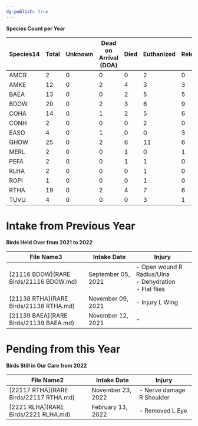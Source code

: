 ```yaml
---
dg-publish: true
---
```


**Species Count per Year**

|Species14|Total|Unknown|Dead on Arrival (DOA)|Died|Euthanized|Released|
|---|---|---|---|---|---|---|
|AMCR|2|0|0|0|2|0|
|AMKE|12|0|2|4|3|3|
|BAEA|13|0|0|2|5|5|
|BDOW|20|0|2|3|6|9|
|COHA|14|0|1|2|5|6|
|CONH|2|0|0|0|2|0|
|EASO|4|0|1|0|0|3|
|GHOW|25|0|2|6|11|6|
|MERL|2|0|0|1|0|1|
|PEFA|2|0|0|1|1|0|
|RLHA|2|0|0|0|1|0|
|ROPI|1|0|0|0|1|0|
|RTHA|19|0|2|4|7|6|
|TUVU|4|0|0|0|3|1|

# Intake from Previous Year

**Birds Held Over from 2021 to 2022**

|File Name3|Intake Date|Injury|
|---|---|---|
|[21116 BDOW](RARE Birds/21116 BDOW.md)|September 05, 2021|- Open wound R Radius/Ulna<br>- Dehydration<br>- Flat flies|
|[21138 RTHA](RARE Birds/21138 RTHA.md)|November 09, 2021|- Injury L Wing|
|[21139 BAEA](RARE Birds/21139 BAEA.md)|November 12, 2021|-|

# Pending from this Year
**Birds Still in Our Care from 2022**

|File Name2|Intake Date|Injury|
|---|---|---|
|[22117 RTHA](RARE Birds/22117 RTHA.md)|November 23, 2022|- Nerve damage R Shoulder|
|[2221 RLHA](RARE Birds/2221 RLHA.md)|February 13, 2022|- Removed L Eye|
